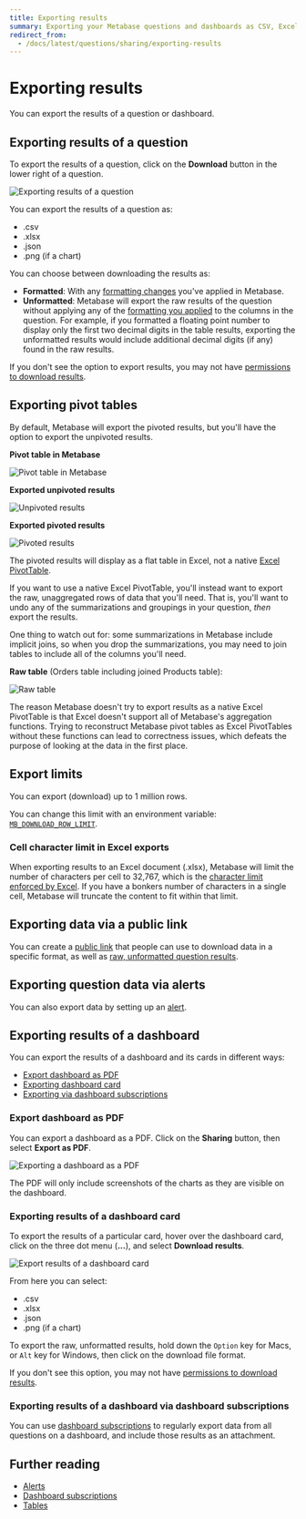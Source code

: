 ```yaml
---
title: Exporting results
summary: Exporting your Metabase questions and dashboards as CSV, Excel, JSON, PDF, or PNG files.
redirect_from:
  - /docs/latest/questions/sharing/exporting-results
---
```


# Exporting results

You can export the results of a question or dashboard.

## Exporting results of a question

To export the results of a question, click on the **Download** button in the lower right of a question.

![Exporting results of a question](./images/exporting-the-results-of-a-question.png)

You can export the results of a question as:

- .csv
- .xlsx
- .json
- .png (if a chart)

You can choose between downloading the results as:

- **Formatted**: With any [formatting changes](../data-modeling/formatting.md) you've applied in Metabase.
- **Unformatted**: Metabase will export the raw results of the question without applying any of the [formatting you applied](../data-modeling/formatting.md) to the columns in the question. For example, if you formatted a floating point number to display only the first two decimal digits in the table results, exporting the unformatted results would include additional decimal digits (if any) found in the raw results.

If you don't see the option to export results, you may not have [permissions to download results](../permissions/data.md#download-results-permissions).

## Exporting pivot tables

By default, Metabase will export the pivoted results, but you'll have the option to export the unpivoted results.

**Pivot table in Metabase**

![Pivot table in Metabase](./images/pivot-table-in-metabase.png)

**Exported unpivoted results**

![Unpivoted results](./images/unpivoted-results.png)

**Exported pivoted results**

![Pivoted results](./images/pivoted-results.png)

The pivoted results will display as a flat table in Excel, not a native [Excel PivotTable](https://support.microsoft.com/en-us/office/overview-of-pivottables-and-pivotcharts-527c8fa3-02c0-445a-a2db-7794676bce96).

If you want to use a native Excel PivotTable, you'll instead want to export the raw, unaggregated rows of data that you'll need. That is, you'll want to undo any of the summarizations and groupings in your question, _then_ export the results.

One thing to watch out for: some summarizations in Metabase include implicit joins, so when you drop the summarizations, you may need to join tables to include all of the columns you'll need.

**Raw table** (Orders table including joined Products table):

![Raw table](./images/raw-table.png)

The reason Metabase doesn't try to export results as a native Excel PivotTable is that Excel doesn't support all of Metabase's aggregation functions. Trying to reconstruct Metabase pivot tables as Excel PivotTables without these functions can lead to correctness issues, which defeats the purpose of looking at the data in the first place.

## Export limits

You can export (download) up to 1 million rows.

You can change this limit with an environment variable: [`MB_DOWNLOAD_ROW_LIMIT`](../configuring-metabase/environment-variables.md).

### Cell character limit in Excel exports

When exporting results to an Excel document (.xlsx), Metabase will limit the number of characters per cell to 32,767, which is the [character limit enforced by Excel](https://support.microsoft.com/en-us/office/excel-specifications-and-limit-1672b34d-7043-467e-8e27-269d656771c3). If you have a bonkers number of characters in a single cell, Metabase will truncate the content to fit within that limit.

## Exporting data via a public link

You can create a [public link](../embedding/public-links.md#public-link-to-export-question-results-in-csv-xlsx-json) that people can use to download data in a specific format, as well as [raw, unformatted question results](../embedding/public-links.md#exporting-raw-unformatted-question-results).

## Exporting question data via alerts

You can also export data by setting up an [alert](./alerts.md).

## Exporting results of a dashboard

You can export the results of a dashboard and its cards in different ways:

- [Export dashboard as PDF](#export-dashboard-as-pdf)
- [Exporting dashboard card](#exporting-results-of-a-dashboard-card)
- [Exporting via dashboard subscriptions](#exporting-results-of-a-dashboard-via-dashboard-subscriptions)

### Export dashboard as PDF

You can export a dashboard as a PDF. Click on the **Sharing** button, then select **Export as PDF**.

![Exporting a dashboard as a PDF](./images/export-dashboard-as-pdf.png)

The PDF will only include screenshots of the charts as they are visible on the dashboard.

### Exporting results of a dashboard card

To export the results of a particular card, hover over the dashboard card, click on the three dot menu (**...**), and select **Download results**.

![Export results of a dashboard card](./images/download-card-results.png)

From here you can select:

- .csv
- .xlsx
- .json
- .png (if a chart)

To export the raw, unformatted results, hold down the `Option` key for Macs, or `Alt` key for Windows, then click on the download file format.

If you don't see this option, you may not have [permissions to download results](../permissions/data.md#download-results-permissions).

### Exporting results of a dashboard via dashboard subscriptions

You can use [dashboard subscriptions](../dashboards/subscriptions.md) to regularly export data from all questions on a dashboard, and include those results as an attachment.

## Further reading

- [Alerts](./alerts.md)
- [Dashboard subscriptions](../dashboards/subscriptions.md)
- [Tables](./visualizations/table.md)
